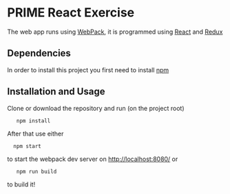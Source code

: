 # PRIME React Exercise 

The web app runs using [WebPack](https://webpack.js.org/), it is programmed using [React](https://reactjs.org/) and [Redux](https://redux.js.org/)

Dependencies
---------------------

In order to install this project you first need to install [npm](https://www.npmjs.com/)

Installation and Usage
----------------------

Clone or download the repository and run (on the project root)

       npm install

After that use either

      npm start

to start the webpack dev server on [http://localhost:8080/](http://localhost:8080/)
or

       npm run build
	   
to build it!